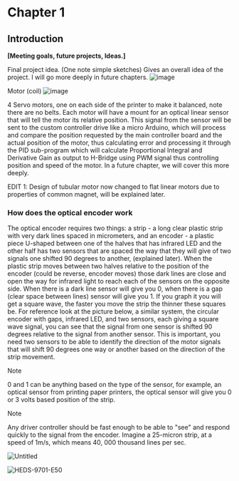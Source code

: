 # Chapter 1
## Introduction

**[Meeting goals, future projects, Ideas.]**



Final project idea. (One note simple sketches) Gives an overall idea of the project. I will go more deeply in future chapters.
![image](https://github.com/studdev101/Quality-Speed-Printing-DIY-SERVOS-/assets/101147725/0bff0d91-4913-4a3b-9a9c-68676ec6b92b)

Motor (coil)
![image](https://github.com/studdev101/Quality-Speed-Printing-DIY-SERVOS-/assets/101147725/09d390c1-aea4-49e4-b7a3-8013e31633f9)

4 Servo motors, one on each side of the printer to make it balanced, note there are no belts. Each motor will have a mount for an optical linear sensor that will tell the motor its relative position. This signal from the sensor will be sent to the custom controller drive like a micro Arduino, which will process and compare the position requested by the main controller board and the actual position of the motor, thus calculating error and processing it through the PID sub-program which will calculate Proportional Integral and Derivative Gain as output to H-Bridge using PWM signal thus controlling position and speed of the motor. In a future chapter, we will cover this more deeply.

EDIT 1:
Design of tubular motor now changed to flat linear motors due to properties of common magnet, will be explained later.


### How does the optical encoder work

The optical encoder requires two things: a strip - a long clear plastic strip with very dark lines spaced in micrometers, and an encoder - a plastic piece U-shaped between one of the halves that has infrared LED and the other half has two sensors that are spaced the way that they will give of two signals one shifted 90 degrees to another, (explained later). When the plastic strip moves between two halves relative to the position of the encoder (could be reverse, encoder moves) those dark lines are close and open the way for infrared light to reach each of the sensors on the opposite side. When there is a dark line sensor will give you 0, when there is a gap (clear space between lines) sensor will give you 1. If you graph it you will get a square wave, the faster you move the strip the thinner these squares be. For reference look at the picture below, a similar system, the circular encoder with gaps, infrared LED, and two sensors, each giving a square wave signal, you can see that the signal from one sensor is shifted 90 degrees relative to the signal from another sensor. This is important, you need two sensors to be able to identify the direction of the motor signals that will shift 90 degrees one way or another based on the direction of the strip movement.
> [!NOTE]
> 0 and 1 can be anything based on the type of the sensor, for example, an optical sensor from printing paper printers, the optical sensor will give you 0 or 3 volts based position of the strip.

> [!NOTE]
> Any driver controller should be fast enough to be able to "see" and respond quickly to the signal from the encoder. Imagine a 25-micron strip, at a speed of 1m/s, which means 40, 000 thousand lines per sec.

![Untitled](https://github.com/studdev101/Quality-Speed-Printing-DIY-SERVOS-/assets/101147725/02a652e7-dcd0-4820-95ca-9e2b80e15df0)

![HEDS-9701-E50](https://github.com/studdev101/Quality-Speed-Printing-DIY-SERVOS-/assets/101147725/28544202-92c1-4b70-86b4-051d1f4af333)
